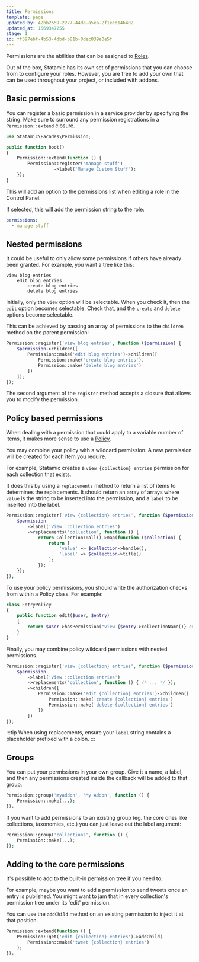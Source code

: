 ```yaml
---
title: Permissions
template: page
updated_by: 42bb2659-2277-44da-a5ea-2f1eed146402
updated_at: 1569347255
stage: 1
id: ff397ebf-4b53-4dbd-b81b-0dec839e0e5f
---
```

Permissions are the abilities that can be assigned to [Roles](/users#permissions).

Out of the box, Statamic has its own set of permissions that you can choose from to configure your roles. However, you are free to add your own that can be used throughout your project, or included with addons.

## Basic permissions

You can register a basic permission in a service provider by specifying the string. Make sure to surround any permission registrations in a `Permission::extend` closure.

``` php
use Statamic\Facades\Permission;

public function boot()
{
    Permission::extend(function () {
        Permission::register('manage stuff')
                  ->label('Manage Custom Stuff');
    });
}
```

This will add an option to the permissions list when editing a role in the Control Panel.

If selected, this will add the permission string to the role:

``` yaml
permissions:
  - manage stuff
```

## Nested permissions

It could be useful to only allow some permissions if others have already been granted. For example, you want a tree like this:

``` files theme:serendipity-light
view blog entries
    edit blog entries
        create blog entries
        delete blog entries
```

Initially, only the `view` option will be selectable. When you check it, then the `edit` option becomes selectable.
Check that, and the `create` and `delete` options become selectable.

This can be achieved by passing an array of permissions to the `children` method on the parent permission:

``` php
Permission::register('view blog entries', function ($permission) {
    $permission->children([
        Permission::make('edit blog entries')->children([
            Permission::make('create blog entries'),
            Permission::make('delete blog entries')
        ])
    ]);
});
```

The second argument of the `register` method accepts a closure that allows you to modify the permission.


## Policy based permissions

When dealing with a permission that could apply to a variable number of items, it makes more sense to use a [Policy](https://laravel.com/docs/authorization#creating-policies).

You may combine your policy with a wildcard permission. A new permission will be created for each item you require.

For example, Statamic creates a `view {collection} entries` permission for each collection that exists.

It does this by using a `replacements` method to return a list of items to determines the replacements. It should return an array of arrays where `value` is the string to be inserted into the permission, and a `label` to be inserted into the label.

``` php
Permission::register('view {collection} entries', function ($permission) {
    $permission
        ->label('View :collection entries')
        ->replacements('collection', function () {
            return Collection::all()->map(function ($collection) {
                return [
                    'value' => $collection->handle(),
                    'label' => $collection->title()
                ];
            });
    });
});
```

To use your policy permissions, you should write the authorization checks from within a Policy class. For example:

``` php
class EntryPolicy
{
    public function edit($user, $entry)
    {
        return $user->hasPermission("view {$entry->collectionName()} entries");
    }
}
```

Finally, you may combine policy wildcard permissions with nested permissions.

``` php
Permission::register('view {collection} entries', function ($permission) {
    $permission
        ->label('View :collection entries')
        ->replacements('collection', function () { /* ... */ });
        ->children([
            Permission::make('edit {collection} entries')->children([
                Permission::make('create {collection} entries')
                Permission::make('delete {collection} entries')
            ])
        ])
});
```

:::tip
When using replacements, ensure your `label` string contains a placeholder prefixed with a colon.
:::

## Groups

You can put your permissions in your own group. Give it a name, a label, and then any permissions created inside
the callback will be added to that group.

``` php
Permission::group('myaddon', 'My Addon', function () {
    Permission::make(...);
});
```

If you want to add permissions to an existing group (eg. the core ones like collections, taxonomies, etc.) you can
just leave out the label argument:

``` php
Permission::group('collections', function () {
    Permission::make(...);
});
```

## Adding to the core permissions

It's possible to add to the built-in permission tree if you need to.

For example, maybe you want to add a permission to send tweets once an entry is published. You might want to jam
that in every collection's permission tree under its 'edit' permission.

You can use the `addChild` method on an existing permission to inject it at that position.

``` php
Permission::extend(function () {
    Permission::get('edit {collection} entries')->addChild(
        Permission::make('tweet {collection} entries')
    );
});
```
